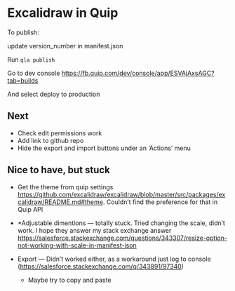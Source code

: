# Excalidraw in Quip

To publish:

update version_number in manifest.json

Run `qla publish`

Go to dev console https://fb.quip.com/dev/console/app/ESVAjAxsAGC?tab=builds

And select deploy to production

## Next

* Check edit permissions work
* Add link to github repo
* Hide the export and import buttons under an ‘Actions’ menu


## Nice to have, but stuck
* Get the theme from quip settings https://github.com/excalidraw/excalidraw/blob/master/src/packages/excalidraw/README.md#theme. Couldn’t find the preference for that in Quip API
* *Adjustable dimentions — totally stuck. Tried changing the scale, didn’t work. I hope they answer my stack exchange answer https://salesforce.stackexchange.com/questions/343307/resize-option-not-working-with-scale-in-manifest-json

* Export — Didn’t worked either, as a workaround just log to console (https://salesforce.stackexchange.com/q/343891/97340)
    * Maybe try to copy and paste

